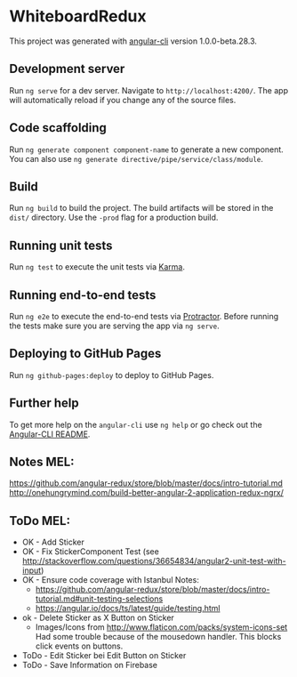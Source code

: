 # WhiteboardRedux

This project was generated with [angular-cli](https://github.com/angular/angular-cli) version 1.0.0-beta.28.3.

## Development server
Run `ng serve` for a dev server. Navigate to `http://localhost:4200/`. The app will automatically reload if you change any of the source files.

## Code scaffolding

Run `ng generate component component-name` to generate a new component. You can also use `ng generate directive/pipe/service/class/module`.

## Build

Run `ng build` to build the project. The build artifacts will be stored in the `dist/` directory. Use the `-prod` flag for a production build.

## Running unit tests

Run `ng test` to execute the unit tests via [Karma](https://karma-runner.github.io).

## Running end-to-end tests

Run `ng e2e` to execute the end-to-end tests via [Protractor](http://www.protractortest.org/).
Before running the tests make sure you are serving the app via `ng serve`.

## Deploying to GitHub Pages

Run `ng github-pages:deploy` to deploy to GitHub Pages.

## Further help

To get more help on the `angular-cli` use `ng help` or go check out the [Angular-CLI README](https://github.com/angular/angular-cli/blob/master/README.md).

## Notes MEL:
https://github.com/angular-redux/store/blob/master/docs/intro-tutorial.md
http://onehungrymind.com/build-better-angular-2-application-redux-ngrx/


## ToDo MEL:
* OK - Add Sticker
* OK - Fix StickerComponent Test (see http://stackoverflow.com/questions/36654834/angular2-unit-test-with-input)
* OK - Ensure code coverage with Istanbul
 Notes: 
  - https://github.com/angular-redux/store/blob/master/docs/intro-tutorial.md#unit-testing-selections
  - https://angular.io/docs/ts/latest/guide/testing.html
* ok - Delete Sticker as X Button on Sticker
  - Images/Icons from http://www.flaticon.com/packs/system-icons-set
 Had some trouble because of the mousedown handler. This blocks click events on buttons.
* ToDo - Edit Sticker bei Edit Button on Sticker
* ToDo - Save Information on Firebase




